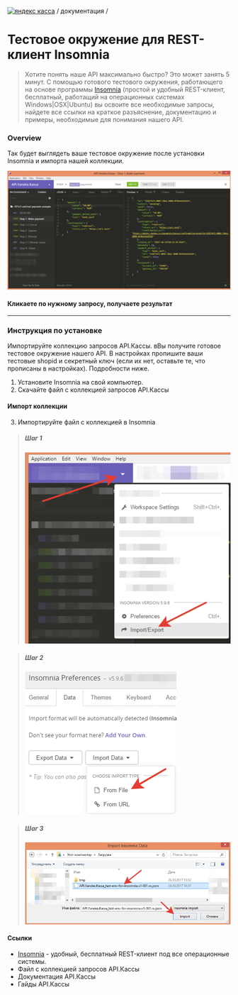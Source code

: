 [![яндекс касса](/i/yakassalogo.png "Яндекс Касса")](https://kassa.yandex.ru) / документация /

Тестовое окружение для REST-клиент Insomnia
===========================================

> Хотите понять наше API максимально быстро? Это может занять 5 минут. С помощью готового тестового окружения, работающего на основе программы [Insomnia](https://insomnia.rest/) (простой и удобный REST-клиент, бесплатный, работащий на операционных системах Windows|OSX|Ubuntu) вы освоите все необходимые запросы, найдете все ссылки на краткое разъяснение, документацию и примеры, необходимые для понимания нашего API.

### Overview

Так будет выглядеть ваше тестовое окружение после установки Insomnia и импорта нашей коллекции.

![пример тестового окружения для тестирования API.Яндекс.Кассы в REST клиенте Insomnia](/checkout-api/sample/rest/insomnia/api.yandex.checkout.insomnia-sample.png "пример тестового окружения для тестирования API.Яндекс.Кассы в REST клиенте Insomnia")

#### Кликаете по нужному запросу, получаете результат

---

### Инструкция по установке

Импортируйте коллекцию запросов API.Кассы. вВы получите готовое тестовое окружение нашего API. В настройках пропишите ваши тестовые shopid и секретный ключ (если их нет, оставьте те, что прописаны в настройках). Подробности ниже.

1. Установите Insomnia на свой компьютер. 
2. Скачайте файл с коллекцией запросов API.Кассы

#### Импорт коллекции
3. Импортируйте файл с коллекцией в Insomnia  

> ##### Шаг 1
> ![Insomnia import step1](/checkout-api/sample/rest/insomnia/insomnia-import-step1.png "Insomnia import step1")

> ##### Шаг 2
> ![Insomnia import step2](/checkout-api/sample/rest/insomnia/insomnia-import-step2.png "Insomnia import step2")

> ##### Шаг 3
> ![Insomnia import step3](/checkout-api/sample/rest/insomnia/insomnia-import-step3.png "Insomnia import step3")

#### Ссылки
* [Insomnia](https://insomnia.rest/) - удобный, бесплатный REST-клиент под все операционные системы.
* Файл с коллекцией запросов API.Кассы
* Документация API.Кассы
* Гайды API.Кассы

